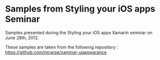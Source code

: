 Samples from Styling your iOS apps Seminar
===================================================

Samples presented during the Styling your iOS apps Xamarin seminar on June 28th, 2012.

These samples are taken from the following repository : https://github.com/nicwise/xaminar-uiappearance